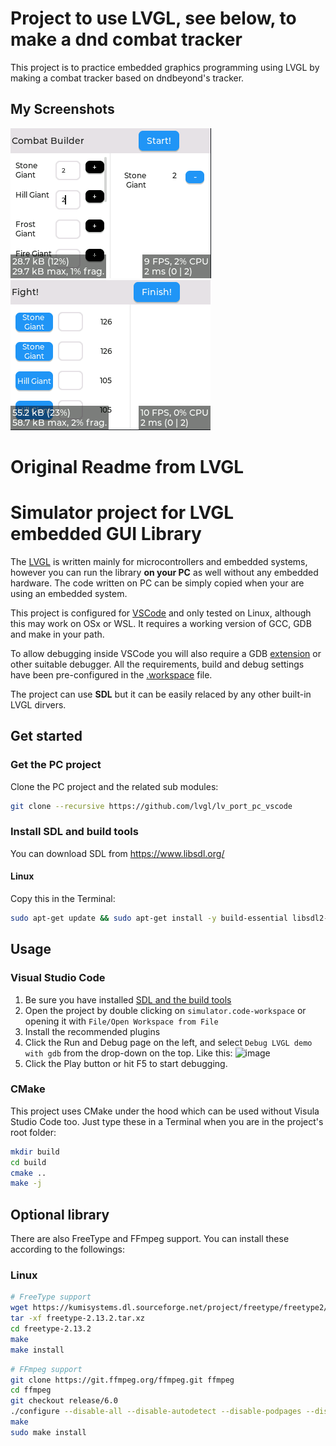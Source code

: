 # Project to use LVGL, see below, to make a dnd combat tracker

This project is to practice embedded graphics programming using LVGL by making a combat tracker based on dndbeyond's tracker.

## My Screenshots
![image](https://github.com/rihi52/dnd_tracker/blob/main/main/src/Assets/MainScreen.PNG)
![image](https://github.com/rihi52/dnd_tracker/blob/main/main/src/Assets/FightScreen.PNG)

# Original Readme from LVGL

# Simulator project for LVGL embedded GUI Library

The [LVGL](https://github.com/lvgl/lvgl) is written mainly for microcontrollers and embedded systems, however you can run the library **on your PC** as well without any embedded hardware. The code written on PC can be simply copied when your are using an embedded system.

This project is configured for [VSCode](https://code.visualstudio.com) and only tested on Linux, although this may work on OSx or WSL. It requires a working version of GCC, GDB and make in your path.

To allow debugging inside VSCode you will also require a GDB [extension](https://marketplace.visualstudio.com/items?itemName=webfreak.debug) or other suitable debugger. All the requirements, build and debug settings have been pre-configured in the [.workspace](simulator.code-workspace) file.

The project can use **SDL** but it can be easily relaced by any other built-in LVGL dirvers.

## Get started

### Get the PC project
Clone the PC project and the related sub modules:

```bash
git clone --recursive https://github.com/lvgl/lv_port_pc_vscode
```

### Install SDL and build tools
You can download SDL from https://www.libsdl.org/

#### Linux 
Copy this in the Terminal:
```bash
sudo apt-get update && sudo apt-get install -y build-essential libsdl2-dev cmake
```

## Usage

### Visual Studio Code
1. Be sure you have installed [SDL and the build tools](#install-sdl-and-build-tools)
1. Open the project by double clicking on `simulator.code-workspace` or opening it with `File/Open Workspace from File`
2. Install the recommended plugins
3. Click the Run and Debug page on the left, and select `Debug LVGL demo with gdb` from the drop-down on the top. Like this:
![image](https://github.com/lvgl/lv_port_pc_vscode/assets/7599318/f527b235-5718-4949-b5f0-bd807b3a64ba)
4. Click the Play button or hit F5 to start debugging.

### CMake
This project uses CMake under the hood which can be used without Visula Studio Code too. Just type these in a Terminal when you are in the project's root folder:
```bash
mkdir build
cd build
cmake ..
make -j
```

## Optional library

There are also FreeType and FFmpeg support. You can install these according to the followings:

### Linux
```bash
# FreeType support
wget https://kumisystems.dl.sourceforge.net/project/freetype/freetype2/2.13.2/freetype-2.13.2.tar.xz
tar -xf freetype-2.13.2.tar.xz
cd freetype-2.13.2
make
make install
```

```bash
# FFmpeg support
git clone https://git.ffmpeg.org/ffmpeg.git ffmpeg
cd ffmpeg
git checkout release/6.0
./configure --disable-all --disable-autodetect --disable-podpages --disable-asm --enable-avcodec --enable-avformat --enable-decoders --enable-encoders --enable-demuxers --enable-parsers --enable-protocol='file' --enable-swscale --enable-zlib
make
sudo make install
```
